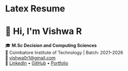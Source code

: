 # Latex Resume 
# 👋 Hi, I'm Vishwa R

🎓 **M.Sc Decision and Computing Sciences**  
📍 Coimbatore Institute of Technology | Batch: 2021–2026  
📧 [vishwa0r1@gmail.com](mailto:vishwa0r1@gmail.com)  
🔗 [LinkedIn](https://linkedin.com/in/r-vishwa) • [GitHub](https://github.com/01Vishwa) • [Portfolio](https://bento.me/vishwa01)

